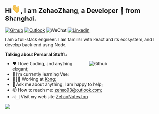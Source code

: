 ## Hi<img src="https://raw.githubusercontent.com/ABSphreak/ABSphreak/master/gifs/Hi.gif" width="30px">, I am ZehaoZhang, a Developer 🚀 from Shanghai.

[![Github](https://img.shields.io/badge/-Github-000?style=flat&logo=Github&logoColor=white)](https://github.com/2eha0)
[![Outlook](https://img.shields.io/badge/-Outlook-0078D4?style=flat&logo=Microsoft-Outlook&logoColor=white)](mailto:zehao93@outlook.com)
![WeChat](https://img.shields.io/badge/-z2eha0-2BA245?style=flat&logo=wechat&logoColor=white)
[![Linkedin](https://img.shields.io/badge/-LinkedIn-blue?style=flat&logo=Linkedin&logoColor=white)](https://www.linkedin.com/in/%E6%B3%BD%E8%B1%AA-%E5%BC%A0-792887a1/)

I am a full-stack engineer. I am familiar with React and its ecosystem, and I develop back-end using Node.

<!-- Talking about you -->
**Talking about Personal Stuffs:**

<!-- Any image aligned to the right. Beware the width -->
<img width="45%" align="right" alt="Github" src="https://raw.githubusercontent.com/onimur/.github/master/.resources/git-header.svg" />

- ❤️ I love Coding, and anything elegant;
- 🌱 I’m currently learning Vue;
- 👨🏻‍💻 Working at [Kong](https://konghq.com/);
- 💬 Ask me about anything, I am happy to help;
- 📫 How to reach me: zehao93@outlook.com;
- 👉🏻 Visit my web site [ZehaoNotes.top](https://zehaonotes.top)

![](https://komarev.com/ghpvc/?username=2eha0&color=brightgreen)

<!--
**2eha0/2eha0** is a ✨ _special_ ✨ repository because its `README.md` (this file) appears on your GitHub profile.

Here are some ideas to get you started:

- 🔭 I’m currently working on ...
- 🌱 I’m currently learning ...
- 👯 I’m looking to collaborate on ...
- 🤔 I’m looking for help with ...
- 💬 Ask me about ...
- 📫 How to reach me: ...
- 😄 Pronouns: ...
- ⚡ Fun fact: ...
-->
